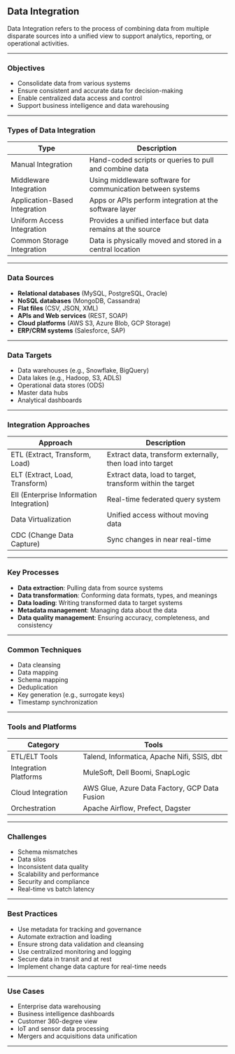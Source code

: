 ## **Data Integration**

Data Integration refers to the process of combining data from multiple disparate sources into a unified view to support analytics, reporting, or operational activities.

---

### **Objectives**

* Consolidate data from various systems
* Ensure consistent and accurate data for decision-making
* Enable centralized data access and control
* Support business intelligence and data warehousing

---

### **Types of Data Integration**

| Type                          | Description                                                 |
| ----------------------------- | ----------------------------------------------------------- |
| Manual Integration            | Hand-coded scripts or queries to pull and combine data      |
| Middleware Integration        | Using middleware software for communication between systems |
| Application-Based Integration | Apps or APIs perform integration at the software layer      |
| Uniform Access Integration    | Provides a unified interface but data remains at the source |
| Common Storage Integration    | Data is physically moved and stored in a central location   |

---

### **Data Sources**

* **Relational databases** (MySQL, PostgreSQL, Oracle)
* **NoSQL databases** (MongoDB, Cassandra)
* **Flat files** (CSV, JSON, XML)
* **APIs and Web services** (REST, SOAP)
* **Cloud platforms** (AWS S3, Azure Blob, GCP Storage)
* **ERP/CRM systems** (Salesforce, SAP)

---

### **Data Targets**

* Data warehouses (e.g., Snowflake, BigQuery)
* Data lakes (e.g., Hadoop, S3, ADLS)
* Operational data stores (ODS)
* Master data hubs
* Analytical dashboards

---

### **Integration Approaches**

| Approach                                 | Description                                               |
| ---------------------------------------- | --------------------------------------------------------- |
| ETL (Extract, Transform, Load)           | Extract data, transform externally, then load into target |
| ELT (Extract, Load, Transform)           | Extract data, load to target, transform within the target |
| EII (Enterprise Information Integration) | Real-time federated query system                          |
| Data Virtualization                      | Unified access without moving data                        |
| CDC (Change Data Capture)                | Sync changes in near real-time                            |

---

### **Key Processes**

* **Data extraction**: Pulling data from source systems
* **Data transformation**: Conforming data formats, types, and meanings
* **Data loading**: Writing transformed data to target systems
* **Metadata management**: Managing data about the data
* **Data quality management**: Ensuring accuracy, completeness, and consistency

---

### **Common Techniques**

* Data cleansing
* Data mapping
* Schema mapping
* Deduplication
* Key generation (e.g., surrogate keys)
* Timestamp synchronization

---

### **Tools and Platforms**

| Category              | Tools                                         |
| --------------------- | --------------------------------------------- |
| ETL/ELT Tools         | Talend, Informatica, Apache Nifi, SSIS, dbt   |
| Integration Platforms | MuleSoft, Dell Boomi, SnapLogic               |
| Cloud Integration     | AWS Glue, Azure Data Factory, GCP Data Fusion |
| Orchestration         | Apache Airflow, Prefect, Dagster              |

---

### **Challenges**

* Schema mismatches
* Data silos
* Inconsistent data quality
* Scalability and performance
* Security and compliance
* Real-time vs batch latency

---

### **Best Practices**

* Use metadata for tracking and governance
* Automate extraction and loading
* Ensure strong data validation and cleansing
* Use centralized monitoring and logging
* Secure data in transit and at rest
* Implement change data capture for real-time needs

---

### **Use Cases**

* Enterprise data warehousing
* Business intelligence dashboards
* Customer 360-degree view
* IoT and sensor data processing
* Mergers and acquisitions data unification

---
